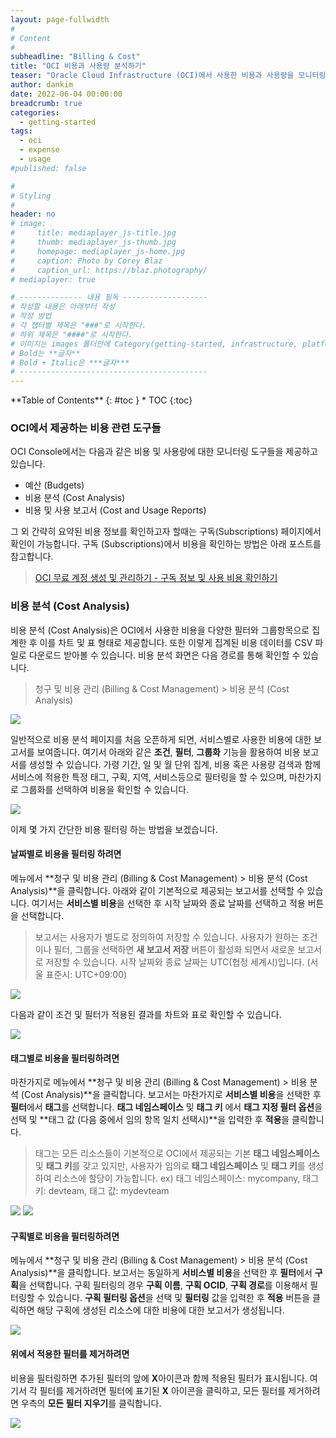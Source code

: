 ```yaml
---
layout: page-fullwidth
#
# Content
#
subheadline: "Billing & Cost"
title: "OCI 비용과 사용량 분석하기"
teaser: "Oracle Cloud Infrastructure (OCI)에서 사용한 비용과 사용량을 모니터링 및 분석하는 방법에 대해서 알아봅니다."
author: dankim
date: 2022-06-04 00:00:00
breadcrumb: true
categories:
  - getting-started
tags:
  - oci
  - expense
  - usage
#published: false

#
# Styling
#
header: no
# image:
#     title: mediaplayer_js-title.jpg
#     thumb: mediaplayer_js-thumb.jpg
#     homepage: mediaplayer_js-home.jpg
#     caption: Photo by Corey Blaz
#     caption_url: https://blaz.photography/
# mediaplayer: true

# -------------- 내용 필독 -------------------
# 작성할 내용은 아래부터 작성
# 작성 방법
# 각 챕터별 제목은 "###"로 시작한다.
# 하위 제목은 "####"로 시작한다.
# 이미지는 images 폴더안에 Category(getting-started, infrastructure, platform, database, aiml)에 넣고 사용 시 "../../images/카테고리명/이미지" 형태로 참조한다.
# Bold는 **글자**
# Bold + Italic은 ***글자***
# ------------------------------------------
---
```


<div class="panel radius" markdown="1">
**Table of Contents**
{: #toc }
*  TOC
{:toc}
</div>

### OCI에서 제공하는 비용 관련 도구들
OCI Console에서는 다음과 같은 비용 및 사용량에 대한 모니터링 도구들을 제공하고 있습니다. 

* 예산 (Budgets)
* 비용 분석 (Cost Analysis)
* 비용 및 사용 보고서 (Cost and Usage Reports)

그 외 간략히 요약된 비용 정보를 확인하고자 할때는 구독(Subscriptions) 페이지에서 확인이 가능합니다. 구독 (Subscriptions)에서 비용을 확인하는 방법은 아래 포스트를 참고합니다.

> [OCI 무료 계정 생성 및 관리하기 - 구독 정보 및 사용 비용 확인하기](http://localhost:4000//getting-started/free-oci-promotions/#%EA%B5%AC%EB%8F%85-%EC%A0%95%EB%B3%B4-%EB%B0%8F-%EC%82%AC%EC%9A%A9-%EB%B9%84%EC%9A%A9-%ED%99%95%EC%9D%B8%ED%95%98%EA%B8%B0)

### 비용 분석 (Cost Analysis)
비용 분석 (Cost Analysis)은 OCI에서 사용한 비용을 다양한 필터와 그룹항목으로 집계한 후 이를 차트 및 표 형태로 제공합니다. 또한 이렇게 집계된 비용 데이터를 CSV 파일로 다운로드 받아볼 수 있습니다. 비용 분석 화면은 다음 경로를 통해 확인할 수 있습니다.
> 청구 및 비용 관리 (Billing & Cost Management) > 비용 분석 (Cost Analysis)

![](/assets/img/getting-started/2022/oci-expense-cost-1.png " ")

일반적으로 비용 분석 페이지를 처음 오픈하게 되면, 서비스별로 사용한 비용에 대한 보고서를 보여줍니다. 여기서 아래와 같은 **조건**, **필터**, **그룹화** 기능을 활용하여 비용 보고서를 생성할 수 있습니다. 가령 기간, 일 및 월 단위 집계, 비용 혹은 사용량 검색과 함께 서비스에 적용한 특정 태그, 구획, 지역, 서비스등으로 필터링을 할 수 있으며, 마찬가지로 그룹화를 선택하여 비용을 확인할 수 있습니다.

![](/assets/img/getting-started/2022/oci-expense-cost-2.png " ")

이제 몇 가지 간단한 비용 필터링 하는 방법을 보겠습니다.
#### 날짜별로 비용을 필터링 하려면
메뉴에서 **청구 및 비용 관리 (Billing & Cost Management) > 비용 분석 (Cost Analysis)**을 클릭합니다. 아래와 같이 기본적으로 제공되는 보고서를 선택할 수 있습니다. 여기서는 **서비스별 비용**을 선택한 후 시작 날짜와 종료 날짜를 선택하고 적용 버튼을 선택합니다.
> 보고서는 사용자가 별도로 정의하여 저장할 수 있습니다. 사용자가 원하는 조건이나 필터, 그룹을 선택하면 **새 보고서 저장** 버튼이 활성화 되면서 새로운 보고서로 저장할 수 있습니다.
> 시작 날짜와 종료 날짜는 UTC(협정 세계시)입니다. (서울 표준시: UTC+09:00)

![](/assets/img/getting-started/2022/oci-expense-cost-3.png " ")

다음과 같이 조건 및 필터가 적용된 결과를 차트와 표로 확인할 수 있습니다.

![](/assets/img/getting-started/2022/oci-expense-cost-4.png " ")

#### 태그별로 비용을 필터링하려면
마찬가지로 메뉴에서 **청구 및 비용 관리 (Billing & Cost Management) > 비용 분석 (Cost Analysis)**을 클릭합니다. 보고서는 마찬가지로 **서비스별 비용**을 선택한 후 **필터**에서 **태그**를 선택합니다. **태그 네임스페이스** 및 **태그 키** 에서 **태그 지정 필터 옵션**을 선택 및 **태그 값 (다음 중에서 임의 항목 일치 선택시)**을 입력한 후 **적용**을 클릭합니다.
> 태그는 모든 리소스들이 기본적으로 OCI에서 제공되는 기본 **태그 네임스페이스** 및 **태그 키**를 갖고 있지만, 사용자가 임의로 **태그 네임스페이스** 및 **태그 키**를 생성하여 리소스에 할당이 가능합니다. ex) 태그 네임스페이스: mycompany, 태그 키: devteam, 태그 값: mydevteam

![](/assets/img/getting-started/2022/oci-expense-cost-5.png " ")
![](/assets/img/getting-started/2022/oci-expense-cost-6.png " ")

#### 구획별로 비용을 필터링하려면
메뉴에서 **청구 및 비용 관리 (Billing & Cost Management) > 비용 분석 (Cost Analysis)**을 클릭합니다. 보고서는 동일하게 **서비스별 비용**을 선택한 후 **필터**에서 **구획**을 선택합니다. 구획 필터링의 경우 **구획 이름**, **구획 OCID**, **구획 경로**를 이용해서 필터링할 수 있습니다. **구획 필터링 옵션**을 선택 및 **필터링** 값을 입력한 후 **적용** 버튼을 클릭하면 해당 구획에 생성된 리소스에 대한 비용에 대한 보고서가 생성됩니다.

![](/assets/img/getting-started/2022/oci-expense-cost-7.png " ")

#### 위에서 적용한 필터를 제거하려면
비용을 필터링하면 추가된 필터의 앞에 **X**아이콘과 함께 적용된 필터가 표시됩니다. 여기서 각 필터를 제거하려면 필터에 표기된 **X** 아이콘을 클릭하고, 모든 필터를 제거하려면 우측의 **모든 필터 지우기**를 클릭합니다.

![](/assets/img/getting-started/2022/oci-expense-cost-8.png " ")